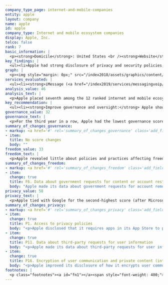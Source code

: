 ```yaml
---
company_type_page: internet-and-mobile-companies
entity: apple
layout: company
name: apple
id: apple
company_type: Internet and mobile ecosystem companies
display: Apple, Inc.
telco: false
rank: 7
basic_information: | 
  <p><strong>Domicile</strong>: United States <br /><strong>Website</strong>: <a href="https://www.apple.com">www.apple.com</a><br /><strong>Download company report:</strong> <a href="/index2019/assets/static/download/Apple2019.pdf">English</a>&nbsp;</p>
key_findings: | 
  <ul><li>Apple had strong disclosure of privacy and security policies, but only limited disclosure of policies and practices affecting freedom of expression.</li><li>Apple disclosed little about its rules and how they are enforced, and revealed no data about content removed&mdash;including apps removed from its App Store&mdash;as a result of government requests.</li><li>It was the only company in the Index to clearly disclose it does not track users across third-party websites, and disclosed more about its encryption policies than all of its peers.</li></ul>
graph: | 
  <p><img style="margin: 0px;" src="/index2018/assets/graphics/content/scores_company7.png" /></p>
services_evaluated: | 
  <ul><li><strong>iMessage (<a href="/index2019/services/messagingvoip/">Messaging &amp; VoIP</a>)</strong></li><li><strong>iCloud (<a href="/index2019/services/cloudservices/">Cloud service</a>)</strong></li><li><strong>iOS (<a href="/index2019/services/mobileeco/">Mobile ecosystem</a>)</strong></li></ul>
analysis_value: 46
analysis_text: | 
  <p>Apple placed seventh among the 12 ranked internet and mobile ecosystem companies in the 2019 Index.<a href="#fn1"><sup><strong>1</strong></sup></a> As in previous Index rankings, Apple&rsquo;s low score relative to its U.S. peers was due to its lack of governance and oversight over human rights risks, and also lack of clear disclosure of policies affecting users&rsquo; freedom of expression.<a href="#fn2"><sup><strong>2</strong></sup></a> On privacy and security issues, Apple remains near the top of all ranked companies in this Index. It was the only company to clearly disclose it does not track users across the internet, and disclosed more about its encryption policies than its peers. For its mobile operating system, Apple also disclosed more than Google&rsquo;s Android and Samsung&rsquo;s Android about options users have to control location tracking on iOS.</p><p>But Apple should be more transparent and accountable to users about policies and practices that affect freedom of expression: Of the user agreements evaluated in the RDR Index, Apple's were among the least accessible. It also lacked adequate disclosure about its rules and how they are enforced. While it disclosed data about government requests to restrict accounts, it disclosed no data about content removal&nbsp;requests, such as requests to remove apps from its App Store.<br /><br /></p><hr /><p><br /><strong>Apple, Inc.</strong> manufactures computers, smartphones, and other devices, and also produces iOS operating system software and application software.</p><p><strong>Market cap:</strong> USD 957.8 billion<a href="#fn3"><sup><strong>3</strong></sup></a><br /><strong>NasdaqGS:</strong> AAPL</p>
key_recommendation: | 
  <ul><li><strong>Improve governance and oversight:</strong> Apple should disclose a commitment to respect freedom of expression as a human right, and put processes in place to strengthen institutional oversight over freedom of expression issues at the company.</li><li><strong>Be transparent about restrictions to freedom of expression:</strong> Apple should make its terms of service easier to find and understand. It should publish data about actions it takes to enforce its own rules and actions it takes to remove content as a result of government and other third party demands.</li><li><strong>Clarify handling of user information:</strong> Apple should clarify what types of user information it collects, shares, and retains, and for what purposes.</li></ul>
governance_value: 32
governance_text: | 
  <p>For the third year in a row, Apple had the lowest governance score of any U.S. company evaluated in the Index. It disclosed a clear commitment to respect privacy as a human right (G1) but made no such commitment to freedom of expression. Apple clearly stated that senior leadership exercises oversight over how its policies and practices affect privacy (G2) but failed to reveal if there is similar oversight over freedom of expression issues. Apple disclosed that it assesses privacy risks associated with new products and services, however, it did not disclose if it assessed risks regarding its use of automated decision-making or targeted advertising (G4). Like most of its peers, Apple disclosed little about its grievance and remedy mechanisms for users to submit complaints against the company for infringement of their freedom of expression or privacy (G6).</p>
summary_of_changes_governance:
- markup: <a href='#' rel='summary_of_changes_governance' class='add_fieldset dashicons-before dashicons-plus'><span>Add fieldset</span></a>
- item:
  title: No score changes
  body: ""
freedom_value: 33
freedom_text: | 
  <p>Apple revealed little about policies and practices affecting freedom of expression, scoring below all other U.S. companies in this category. Apple&rsquo;s user agreements for the services evaluated were the least accessible of all other internet and mobile ecosystem companies (F1)&mdash;including the Chinese and Russian companies&mdash;and did not specify if and how it notifies users of changes to these terms (F2). Apple also disclosed less than all other U.S. internet and mobile ecosystem companies about its rules and processes for enforcing them (F3, F4, F8). While it provided some information about what content and activities are prohibited across its services (F3), Apple disclosed no data about content it removed or accounts it deactivated as a result of violations of these rules (F4).</p><p>Apple was less transparent about external requests to restrict content or accounts than most of its U.S. peers, except for Facebook (F5-F7). It only disclosed data about the number of government requests to restrict or delete accounts that it received, but gave no data about content removed as a result of these requests, including data about apps removed from its App Store (F6). Like many companies, Apple failed to provide any information or data about content and account restriction requests it received through private processes (F7).</p>
summary_of_changes_freedom:
- markup: <a href='#' rel='summary_of_changes_freedom' class='add_fieldset dashicons-before dashicons-plus'><span>Add fieldset</span></a>
- item:
  change: true
  title: F6. Data about government requests for content or account restriction
  body: "Apple made its data about government requests for account removals more accessible by providing the data in a structured format."
privacy_value: 58
privacy_text: | 
  <p>Apple tied with Google for the second-highest score (after Microsoft) in the Privacy category, and had especially strong disclosure of its security policies. Like most of its peers, Apple fell short of clearly explaining how it handles user information, disclosing less than Twitter, Google, Verizon Media, and Facebook (P3-P9).<a href="#fn4"><sup><strong>4</strong></sup></a> It did not fully disclose each type of user information it collects (P3), shares (P4), for what purpose (P5), and for how long it retains it (P6). However, Apple was the only company in the Index to clearly disclose that it does not track users across third-party websites (P9).</p><p>Apart from Google and Microsoft, Apple was more transparent than other internet and mobile ecosystem companies about its process for handling government and other external requests for user information (P10-P12). It disclosed some information about its process for responding to government requests but no similar disclosure could be found regarding the private requests it received (P10). Apple tied with Twitter and Facebook for its disclosure of data about third-party requests for user information it received and complied with (P11). Like other U.S. companies, Apple did not divulge the exact number of requests received for user data under Foreign Intelligence Surveillance Act (FISA) requests or National Security Letters (NSLs), or the actions it took in response to these requests, since it is prohibited by law from doing so.<a href="#fn5"><sup><strong>5</strong></sup></a></p><p>Apple disclosed more than any other internet and mobile ecosystem company about its security policies, but still fell short in key areas. It disclosed some information about its internal security oversight processes but provided no information about whether it commissions external security audits on its products and services (P13). However, it made notable improvements to its disclosure of how it encrypts user communications for iOS, iMessage, and iCloud (P16).</p>
summary_of_changes_privacy:
- markup: <a href='#' rel='summary_of_changes_privacy' class='add_fieldset dashicons-before dashicons-plus'><span>Add fieldset</span></a>
- item:
  change: true
  title: P1. Access to privacy policies
  body: "<p>Apple disclosed that it requires apps in its App Store to publish a privacy policy.</p>"
- item:
  change: true
  title: P11. Data about third-party requests for user information
  body: "<p>Apple made its data about third-party requests for user information more accessible by providing the data in a structured format.</p>"
- item:
  change: true
  title: P16. Encryption of user communication and private content (internet and mobile ecosystem companies)
  body: "<p>Apple improved its disclosure of how it encrypts user communications for iOS, iMessage, and iCloud.&nbsp;</p>"
footnotes: | 
  <p class="footnotes"><a id="fn1"></a><span style="font-weight: 400;">[1]</span> The research period for the 2019 Index ran from January 13, 2018 to February 8, 2019. Policies that came into effect after February 8, 2019 were not evaluated in this Index.</p><p class="footnotes"><a id="fn2"></a><span style="font-weight: 400;">[2]</span> For Apple&rsquo;s performance in the 2018 Index, see: <a href="/index2018/companies/apple">rankingdigitalrights.org/index2018/companies/apple</a>&nbsp;</p><p class="footnotes"><a id="fn3"></a><span style="font-weight: 400;">[3]</span> Bloomberg Markets, Accessed April 18, 2019, <a href="https://www.bloomberg.com/quote/AAPL:US">www.bloomberg.com/quote/AAPL:US</a>&nbsp;</p><p class="footnotes"><a id="fn4"></a><span style="font-weight: 400;">[4]</span> Oath, which provided a range of communications services including Yahoo Mail and Tumblr, updated its name to Verizon Media on January 7, 2019. See: <a href="https://www.oath.com/2019/01/07/oath-is-now-verizon-media/">www.oath.com/2019/01/07/oath-is-now-verizon-media</a>&nbsp;</p><p class="footnotes"><a id="fn5"></a><span style="font-weight: 400;">[5]</span> &ldquo;USA FREEDOM Act of 2015,&rdquo; Pub. L. No. 114&ndash;23 (2015), <a href="https://www.congress.gov/bill/114th-congress/house-bill/2048">www.congress.gov/bill/114th-congress/house-bill/2048</a>&nbsp;</p>
---
```

